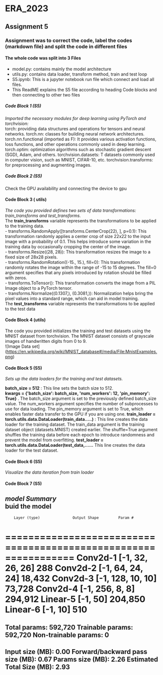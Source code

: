 # ERA_2023
## Assignment 5 
### Assignment was to correct the code, label the codes (markdown file) and split the code in different files 
#### The whole code was split into 3 Files 
- model.py: contains mainly the model architecture 
- utils.py: contains data loader, transform method, train and test loop 
- S5.ipynb: This is a jupyter notebook run file which connect and load all files. 
-  This ReadME explains the S5 file according to heading Code blocks and then connecting to other two files 

##### Code Block 1 (S5)
_Imported the necessary modules for deep learning using PyTorch and torchvision:_    
  torch: providing data structures and operations for tensors and neural networks. 
  torch.nn: classes for building neural network architectures. 
  torch.nn.functional (imported as F):  It provides various activation functions, loss functions, and other operations commonly used in deep learning. 
  torch.optim: optimization algorithms such as stochastic gradient descent (SGD), Adam, and others. 
  torchvision.datasets: T datasets commonly used in computer vision, such as MNIST, CIFAR-10, etc. 
  torchvision.transforms: for preprocessing and augmenting images. 
  
##### Code Block 2 (S5)
   Check the GPU availability and connecting the device to gpu 
 
 #### Code Block 3 ( utils) 
   _The code you provided defines two sets of data transformations: train_transforms and test_transforms._    
   The **train_transforms** variable represents the transformations to be applied to the training data.        
         - transforms.RandomApply([transforms.CenterCrop(22), ], p=0.1): This transformation randomly applies a center crop of size 22x22 to the input image with a probability of
            0.1. This helps introduce some variation in the training data by occasionally cropping the center of the image.  
         - transforms.Resize((28, 28)): This transformation resizes the image to a fixed size of 28x28 pixels.  
         - transforms.RandomRotation((-15., 15.), fill=0): This transformation randomly rotates the image within the range of -15 to 15 degrees. The fill=0 argument specifies that
           any pixels introduced by rotation should be filled with zeros.      
         - transforms.ToTensor(): This transformation converts the image from a PIL Image object to a PyTorch tensor.    
         - transforms.Normalize((0.1307,), (0.3081,)): Normalization helps bring the pixel values into a standard range, which can aid in model training.  
    The **test_transforms** variable represents the transformations to be applied to the test data

#### Code Block 4 (utils)
   The code you provided initializes the training and test datasets using the MNIST dataset from torchvision. The MNIST dataset consists of grayscale images of handwritten digits
   from 0 to 9.  
   ![Image Data set] (https://en.wikipedia.org/wiki/MNIST_database#/media/File:MnistExamples.png)
   
#### Code Block 5 (S5)
   _Sets up the data loaders for the training and test datasets._ 
   
   **batch_size = 512** : This line sets the batch size to 512.  
   **kwargs = {'batch_size': batch_size, 'num_workers': 12, 'pin_memory': True}** . The batch_size argument is set to the previously defined batch_size value. The num_workers argument specifies the number of subprocesses to use for data loading. The pin_memory argument is set to True, which enables faster data transfer to the GPU if you are using one.
   **train_loader = torch.utils.data.DataLoader(train_data.....)** : This line creates the data loader for the training dataset. The train_data argument is the training dataset object (datasets.MNIST) created earlier. The shuffle=True argument shuffles the training data before each epoch to introduce randomness and prevent the model from overfitting. **test_loader = torch.utils.data.DataLoader(test_data,......** This line creates the data loader for the test dataset. 

#### Code Block 6 (S5) 
  _Visualize the data iteration from train loader_ 
  
 #### Code Block 7 (S5) 
 _model Summary_   
 **buid the model** 
 ----------------------------------------------------------------
        Layer (type)               Output Shape         Param #
================================================================
            Conv2d-1           [-1, 32, 26, 26]             288
            Conv2d-2           [-1, 64, 24, 24]          18,432
            Conv2d-3          [-1, 128, 10, 10]          73,728
            Conv2d-4            [-1, 256, 8, 8]         294,912
            Linear-5                   [-1, 50]         204,850
            Linear-6                   [-1, 10]             510
================================================================
Total params: 592,720
Trainable params: 592,720
Non-trainable params: 0
----------------------------------------------------------------
Input size (MB): 0.00
Forward/backward pass size (MB): 0.67
Params size (MB): 2.26
Estimated Total Size (MB): 2.93
----------------------------------------------------------------
